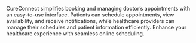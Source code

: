CureConnect simplifies booking and managing doctor’s appointments with an easy-to-use interface. Patients can schedule appointments, view availability, and receive notifications, while healthcare providers can manage their schedules and patient information efficiently. Enhance your healthcare experience with seamless online scheduling.
